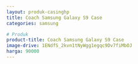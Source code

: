 ```yaml
---
layout: produk-casinghp
title: Coach Samsung Galaxy S9 Case
categories: samsung

# Produk
product-title: Coach Samsung Galaxy S9 Case
image-drive: 1ENdfS_2kvn1tNyWgg1egqc9Dv7fiMbOJ
harga: 90000
---
```

